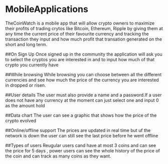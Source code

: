 # MobileApplications
TheCoinWatch is a mobile app that will allow crypto owners to maximize their profits of trading crytos like Bitcoin, Ethereum, Ripple by giving them at any time the current price of their favourite currency and tracking the transaction they input and how much profit that transation generated on the short and long term.

##On Sign Up
Once signed up in the community the application will ask you to select the cryptos you are interested in and to input how much of that crypto you currently have

##While browsing
While browsing you can choose between all the different currencies and see how much the price of the currency you are interested in dropped or risen.

##User details
The user must also provide a name and a password.If a user does not have any currency at the moment can just select one and input 0 as the amount hold

##Data chart
The user can see a graphic that shows how the price of the crypto evolved

##Online/offline support
The prices are updated in real time but uf the network is down the user can still see the last price before he went offline

##Types of users
Reugular users cand have at most 3 coins and can see the price for 5 days , power users can see the whole history of the price of the coin and can track as many coins as they want.

